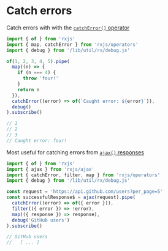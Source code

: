 # Catch errors

Catch errors with with the [`catchError()` operator](https://rxjs-dev.firebaseapp.com/api/operators/catchError)

```js
import { of } from 'rxjs'
import { map, catchError } from 'rxjs/operators'
import { debug } from '/lib/util/rx/debug.js'

of(1, 2, 3, 4, 5).pipe(
  map((n) => {
    if (n === 4) {
      throw 'four!'
    }
    return n
  }),
  catchError((error) => of(`Caught error: ${error}`)),
  debug()
).subscribe()

// 1
// 2
// 3
// Caught error: four!
```

Most useful for catching errors from [`ajax()` responses](https://rxjs-dev.firebaseapp.com/api/ajax/ajax)

```js
import { of } from 'rxjs'
import { ajax } from 'rxjs/ajax'
import { catchError, filter, map } from 'rxjs/operators'
import { debug } from '/lib/util/rx/debug.js'

const request = 'https://api.github.com/users?per_page=5'
const successfulResponse$ = ajax(request).pipe(
  catchError((error) => of({ error })),
  filter(({ error }) => !error),
  map(({ response }) => response),
  debug('GitHub users')
).subscribe()

// GitHub users
//   [ ... ]
```
